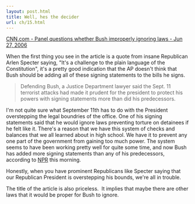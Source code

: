 ```yaml
---
layout: post.html
title: Well, hes the decider
url: ch/15.html
---
```

[CNN.com - Panel questions whether Bush improperly ignoring laws - Jun 27, 2006](http://www.cnn.com/2006/POLITICS/06/27/bush.signingstatement.ap/index.html?section=cnn_topstories)

When the first thing you see in the article is a quote from insane Republican Arlen Specter saying, "It's a challenge to the plain language of the Constitution", it's a pretty good indication that the AP doesn't think that Bush should be adding all of these signing statements to the bills he signs. 

> Defending Bush, a Justice Department lawyer said the Sept. 11 terrorist attacks had made it prudent for the president to protect his powers with signing statements more than did his predecessors.

I'm not quite sure what September 11th has to do with the President overstepping the legal boundries of the office. One of his signing statements said that he would ignore laws preventing torture on detainees if he felt like it. There's a reason that we have this system of checks and balances that we all learned about in high school. We have it to prevent any one part of the government from gaining too much power. The system seems to have been working pretty well for quite some time, and now Bush has added more signing statements than any of his predecessors, according to [NPR](http://www.wamu.org) this morning.

Honestly, when you have prominent Republicans like Specter saying that our Republican President is overstepping his bounds, we're all in trouble.

The title of the article is also priceless.  It implies that maybe there are other laws that it would be proper for Bush to ignore.
